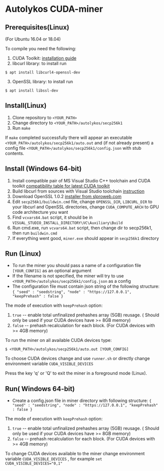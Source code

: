 # Autolykos CUDA-miner

## Prerequisites(Linux)
(For Ubuntu 16.04 or 18.04)

To compile you need the following:

1. CUDA Toolkit: [installation guide](https://docs.nvidia.com/cuda/cuda-installation-guide-linux/index.html)
2. libcurl library: to install run
```
$ apt install libcurl4-openssl-dev
```
3. OpenSSL library: to install run
```
$ apt install libssl-dev
```

## Install(Linux)

1. Clone repository to `<YOUR_PATH>`
2. Change directory to `<YOUR_PATH>/autolykos/secp256k1`
3. Run `make`

If `make` completed successfully there will appear an executable
`<YOUR_PATH>/autolykos/secp256k1/auto.out` and (if not already present)
a config file `<YOUR_PATH>/autolykos/secp256k1/config.json` with stub contents.

## Install (Windows 64-bit)

1. Install compatible pair of MS Visual Studio C++ toolchain and CUDA toolkit [compatibility table for latest CUDA toolkit](https://docs.nvidia.com/cuda/cuda-installation-guide-microsoft-windows/)
2. Build libcurl from sources with Visual Studio toolchain [instruction](https://medium.com/@chuy.max/compile-libcurl-on-windows-with-visual-studio-2017-x64-and-ssl-winssl-cff41ac7971d)
3. Download OpenSSL 1.0.2 [installer from slproweb.com](https://slproweb.com/download/Win64OpenSSL-1_0_2r.exe)
4. Edit `secp256k1/buildwin.cmd` file, change `OPENSSL_DIR`, `LIBCURL_DIR` to your libcurl and OpenSSL directories, change `CUDA_COMPUTE_ARCH` to GPU code architecture you want
5. Find `vcvars64.bat` script, it should be in `VISUAL_STUDIO_INSTALL_DIRECTORY\VC\Auxiliary\Build`
6. Run cmd.exe, run `vcvars64.bat` script, then change dir to secp256k1, then run `buildwin.cmd`
7. If everything went good, `miner.exe` should appear in `secp256k1` directory 

## Run (Linux)

- To run the miner you should pass a name of a configuration file `[YOUR_CONFIG]` as an optional argument
- If the filename is not specified, the miner will try to use `<YOUR_PATH>/autolykos/secp256k1/config.json` as a config
- The configuration file must contain json string of the following structure:  
`{ "seed" : "seedstring", "node" : "https://127.0.0.1", "keepPrehash" : false }`

The mode of execution with `keepPrehash` option:
1. `true` -- enable total unfinalized prehashes array (5GB) reusage. ( Should only be used if your CUDA devices have >= 8GB memory)
2. `false` -- prehash recalculation for each block. (For CUDA devices with >= 4GB memory)

To run the miner on all available CUDA devices type:
```
$ <YOUR_PATH>/autolykos/secp256k1/auto.out [YOUR_CONFIG]
```

To choose CUDA devices change and use `runner.sh` or directly change environment variable `CUDA_VISIBLE_DEVICES`

Press the key 'q' or 'Q' to exit the miner in a foreground mode (Linux).

## Run( Windows 64-bit)

- Create a config.json file in miner directory with following structure:
`{ "seed" : "seedstring", "node" : "https://127.0.0.1", "keepPrehash" : false }`

The mode of execution with `keepPrehash` option:
1. `true` -- enable total unfinalized prehashes array (5GB) reusage. ( Should only be used if your CUDA devices have >= 8GB memory)
2. `false` -- prehash recalculation for each block. (For CUDA devices with >= 4GB memory)

To change CUDA devices available to the miner change environment variable `CUDA_VISIBLE_DEVICES` , for example ` set CUDA_VISIBLE_DEVICES="0,1" `

